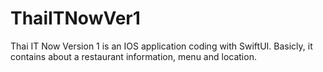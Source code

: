# ThaiITNowVer1
Thai IT Now Version 1 is an IOS application coding with SwiftUI. Basicly, it contains about a restaurant information, menu and location.
